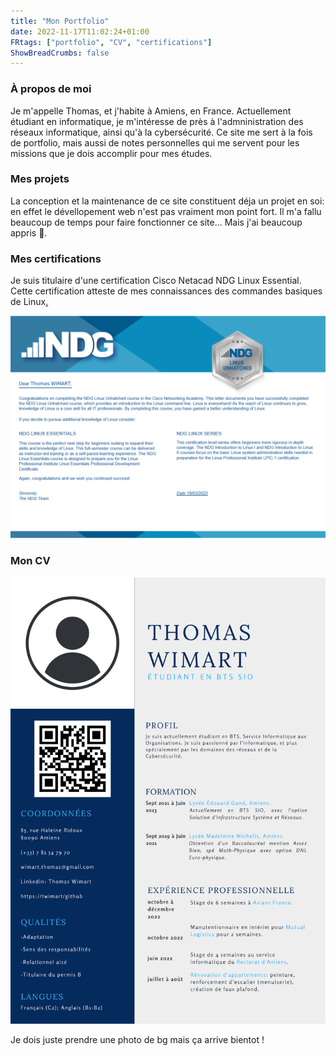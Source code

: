 ```yaml
---
title: "Mon Portfolio"
date: 2022-11-17T11:02:24+01:00
FRtags: ["portfolio", "CV", "certifications"]
ShowBreadCrumbs: false
---
```



### À propos de moi ###

Je m'appelle Thomas, et j'habite à Amiens, en France. Actuellement étudiant en informatique, je m'intéresse de près à l'admninistration des réseaux informatique, ainsi qu'à la cybersécurité.
Ce site me sert à la fois de portfolio, mais aussi de notes personnelles qui me servent pour les missions que je dois accomplir pour mes études.

### Mes projets ###

La conception et la maintenance de ce site constituent déja un projet en soi: en effet le dévellopement web n'est pas vraiment mon point fort. Il m'a fallu beaucoup de temps pour faire fonctionner ce site... Mais j'ai beaucoup appris 🙂.

### Mes certifications ###

Je suis titulaire d'une certification Cisco Netacad NDG Linux Essential. Cette certification atteste de mes connaissances des commandes basiques de Linux[.](https://binance.com)

![certif linux](/images/certif-linux.png)

### Mon CV ###

![cv](/images/cv.png)

Je dois juste prendre une photo de bg mais ça arrive bientot !
